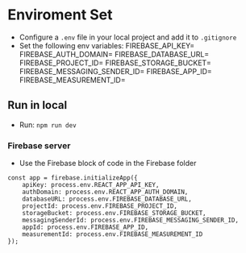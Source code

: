 # Enviroment Set
- Configure a `.env` file in your local project and add it to `.gitignore`
- Set the following env variables:
    FIREBASE_API_KEY=
    FIREBASE_AUTH_DOMAIN=
    FIREBASE_DATABASE_URL=
    FIREBASE_PROJECT_ID=
    FIREBASE_STORAGE_BUCKET=
    FIREBASE_MESSAGING_SENDER_ID=
    FIREBASE_APP_ID=
    FIREBASE_MEASUREMENT_ID=

## Run in local
- Run: `npm run dev`

### Firebase server
- Use the Firebase block of code in the Firebase folder

```
const app = firebase.initializeApp({
    apiKey: process.env.REACT_APP_API_KEY,
    authDomain: process.env.REACT_APP_AUTH_DOMAIN,
    databaseURL: process.env.FIREBASE_DATABASE_URL,
    projectId: process.env.FIREBASE_PROJECT_ID,
    storageBucket: process.env.FIREBASE_STORAGE_BUCKET,
    messagingSenderId: process.env.FIREBASE_MESSAGING_SENDER_ID,
    appId: process.env.FIREBASE_APP_ID,
    measurementId: process.env.FIREBASE_MEASUREMENT_ID
});

```